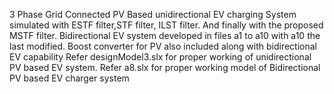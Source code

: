 3 Phase Grid Connected PV Based unidirectional EV charging System simulated with ESTF filter,STF filter, ILST filter. And finally with the proposed MSTF filter. 
Bidirectional EV system developed in files a1 to a10 with a10 the last modified. Boost converter for PV also included along with bidirectional EV capability
Refer designModel3.slx for proper working of unidirectional PV based EV system. Refer a8.slx for proper working model of Bidirectional PV based EV charger system
